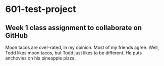 # 601-test-project
## Week 1 class assignment to collaborate on GitHub 

Moon tacos are over-rated, in my opinion. Most of my friends agree. 
Well, Todd likes moon tacos, but Todd just likes to be different. He puts anchovies on his pineapple pizza.
